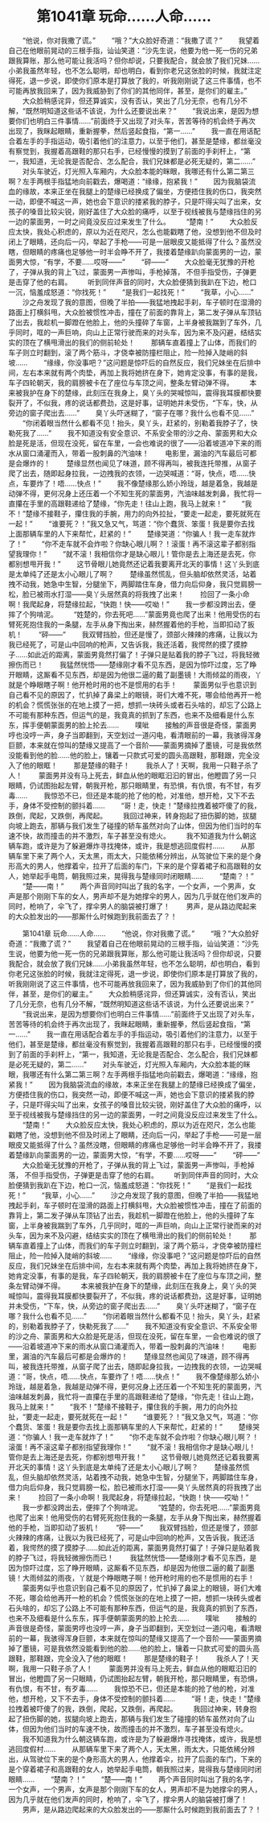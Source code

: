 # 　　第1041章 玩命……人命……
　　“他说，你对我撒了谎。”
　　“哦？”大众脸好奇道：“我撒了谎？”
　　我望着自己在他眼前晃动的三根手指，讪讪笑道：“沙先生说，他要为他一死一伤的兄弟跟我算账，那么他可能让我活吗？但你却说，只要我配合，就会放了我们兄妹……小弟我虽然年轻，也不怎么聪明，却也明白，看到你老兄这张脸的时候，我就注定得死，退一步说，即使你们原本是打算放了我的，听我刚刚说了这三件事情，也不可能再放我回来了，因为我威胁到了你们的其他同伴，甚至，是你们的雇主。”
　　大众脸稍感诧异，但还算诚实，没有否认，笑出了几分无奈，也有几分不解，“既然明知道这些话不该说，为什么还要说出来？”
　　“我说出来，是因为想要你们也明白三件事情……”前面终于又出现了对头车，苦苦等待的机会终于再次出现了，我眯起眼睛，重新握拳，然后竖起食指，“第一……”
　　我一直在用话配合着左手的手指运动，吸引着他们的注意力，以至于他们，甚至是楚缘，都丝毫没有察觉到，我握着高跟鞋的那只右手，已经慢慢的摸到了前面的手刹杆上，“第一，我知道，无论我是否配合、怎么配合，我们兄妹都是必死无疑的，第二……”
　　对头车驶近，灯光照入车厢内，大众脸本能的眯眼，我哪还有什么第二第三啊？左手两根手指猛地向前戳去，爆喝道：“缘缘，抱紧我！”
　　因为我脑袋流血的缘故，本来正坐在我腿上的楚缘已经换成了偏坐，方便捂住我的伤口，我突然一动，即便不喊这一声，她也会下意识的搂紧我的脖子，只是吓得尖叫了出来，女孩子的嗓音比较尖锐，刚好盖住了大众脸的痛呼，以至于视线被我与楚缘挡住的另一边的蒙面男，一时之间竟没反应过来发生了什么。
　　“楚南！”
　　大众脸反应太快，我处心积虑的，原以为近在咫尺，怎么也能戳瞎了他，没想到他不但及时闭上了眼睛，还向后一闪，举起了手枪——可是一层眼皮又能抵得了什么？虽然没瞎，但眼睛的疼痛也足够他一时半会睁不开了，我搂着楚缘趴向蒙面男的一边，蒙面男大惊，“有学，不要……哎呀——”
　　“砰——”
　　大众脸毫无犹豫的开枪了，子弹从我的背上飞过，蒙面男一声惨叫，手枪掉落， 不但手指受伤，子弹更是击穿了他的右肩。
　　听到同伴声音的同时，大众脸便猜到我趴在下边，枪口一沉，恼羞成怒道：“你找死！”
　　“是我们一起找死！”
　　“我草，小心……”
　　沙之舟发现了我的意图，但晚了半拍——我猛地拽起手刹，车子顿时在湿滑的路面上打横斜甩，大众脸被惯性冲击，撞在了前面的靠背上，第二发子弹从车顶钻了出去，我趁机一脚蹬在他脸上，他的头撞碎了车窗，上半身被我踹到了车外，几乎同时，哐的一声巨响，向山上正常行驶而来的对头车，因为来不及闪避，结结实实的顶在了横甩滑出的我们的侧前轮处！
　　那辆车直着撞上了山体，而我们的车子则立时翻到，滚了两个筋斗，才侥幸被防撞栏阻止，险一险掉入陡峭的斜坡……
　　“缘缘，你没事吧？”这问题是惊吓后的自然反应，我们兄妹坐在后排中间，左右本来就有两个肉垫，再加上我将她挤在身下，她肯定没事，有事的是我，车子四轮朝天，我的肩膀被卡在了座位与车顶之间，整条左臂动弹不得。
　　本来被我护在身下的楚缘，此刻压在我身上，臭丫头的哭喊惊叫，震得我耳膜都快要裂开了，不似我，疼的说话都费劲，这是好事，证明她并未受伤，“下车，快，从旁边的窗子爬出去……”
　　臭丫头吓迷糊了，“窗子在哪？我什么也看不见……”
　　“你闭着眼当然什么都看不见！抬头，臭丫头，赶紧的，别勒着我脖子了，快勒死我了……”
　　我不知道没有安全意识、不系安全带的沙之舟、蒙面男和大众脸是死是活，但现在没死，留在车里，一会也难说的很了——沿着坡道冲下来的雨水从窗口涌灌而入，带着一股刺鼻的汽油味！
　　电影里，漏油的汽车最后可都是会爆炸的！
　　楚缘显然也闻见了味道，顾不得再叫，被我连托带推，从窗子爬了出去，随即起身拉我，一边拽我的衣领，一边哭喊道：“哥，快点，唔……快点，车要炸了！唔……快点！”
　　我不像楚缘那么娇小玲珑，越是着急，我越是动弹不得，更何况身上还压着一个不知生死的蒙面男，汽油味越发刺鼻，我忙将一直攥在手里的高跟鞋递给了楚缘，“你先走！往山上跑，我马上就来！”
　　“我不！”楚缘不接鞋子，攥住我的手腕，用力的向外拉扯，“要走一起走，要死就死在一起！”
　　“谁要死？！”我又急又气，骂道：“你个蠢货、笨蛋！我是要你去找上面那辆车里的人下来帮忙，赶紧的！”
　　楚缘哭道：“你骗人！我一走车就炸了！”
　　“你不走车就不会炸啦？你缺心眼儿啊？！滚蛋！再不滚这辈子都别指望我理你！”
　　“就不滚！我相信你才是缺心眼儿！管你是去上海还是去死，你都别想甩开我！”
　　这节骨眼儿她竟然还记着我要离开北天的事情！这丫头到底是太单纯了还是太小心眼儿了啊？
　　楚缘虽然慌乱，但头脑却依然灵活，站着拽不动我，她急中生智，分腿坐下，两脚踏住车身，借力向后仰身，我只觉肩膀一松，脸已被雨水打湿——臭丫头居然真的将我拽了出来！
　　捡回了一条小命啊！我爬起身，将楚缘拉起，“快跑！快——哎呦！”
　　我一步都没跨出去，便摔了个狗啃泥。
　　“姓楚的，你去死吧……”蒙面男竟也爬了出来！他用受伤的右臂死死抱住我的一条腿，左手从身下掏出来，赫然握着他的手枪，当即扣动了扳机！
　　“砰——”
　　我双臂挡脸，但还是慢了，颈部火辣辣的疼痛，让我以为我已经死了，可是山中回响的枪声，又告诉我，我还活着，我愕然的摸了摸脖子……如此近的距离，蒙面男竟然打偏了！子弹只是贴着我的脖子飞过，将我轻微擦伤而已！
　　我猛然恍悟——楚缘刚才看不见东西，是因为惊吓过度，忘了睁开眼睛，这厮看不见东西，却是因为他很二逼的戴了副墨镜！大雨倾盆的雨夜，丫就是个睁眼瞎子啊！他开枪时用的也不是惯用的右手！
　　蒙面男似乎也意识到自己看不见的原因了，忙扒掉了鼻梁上的眼镜，哥们大难不死，哪会给他再开一枪的机会？慌慌张张的在地上摸了一把，想抓一块砖头或者石头啥的，却忘了公路上不可能有那种东西，但运气的是，我竟真的抓到了东西，也来不及细看是什么东东，挥手便朝蒙面男的脸上抡去……
　　噗呲
　　接触的声音很是奇怪，蒙面男哼也没哼一声，身子当即翻到，天空划过一道闪电，看清眼前的一幕，我骇得浑身巨颤，本来就在惊叫的楚缘又提高了一个音阶——蒙面男摘掉了墨镜，可是我依然没能看到他的脸……他的脸上，镶着一只款式可爱的圆头高跟鞋，那鞋跟，完全没入了他的眼眶！
　　那是楚缘的鞋子！
　　我杀人了！天啊，我用一只鞋子杀了人！
　　蒙面男并没有马上死去，鲜血从他的眼眶汩汩的冒出，他瞪圆了另一只眼睛，仍试图抬起左臂，朝我开枪，那只眼睛里，有恐惧，有仇恨，有不甘，有歹毒……
　　我惊恐不已，但还是本能的抢了他的枪，对准他，想开枪，又下不去手，身体不受控制的颤抖着……
　　“哥！走，快走！”楚缘拉拽着被吓傻了的我，跌倒，爬起，又跌倒，再爬起。
　　我回过神来，转身抱起了扭伤脚的她，拔腿向坡上跑去，那辆与我们发生了碰撞的轿车虽然对向了山体，但因为他们当时的车速不快，故而撞击的并不激烈，车子甚至没有熄火。
　　我不知道我为什么朝这辆车跑，或许是为了躲避爆炸寻找掩体，或许，我是想逃回度假村……
　　从那辆车里下来了两个人，天太黑，雨太大，只能依稀分辨出，从驾驶位下来的是个身形高大的男人，他撑着伞，拉开了后面的车门，下来的是个穿着裙子和高跟鞋的女人，她举起手电筒，朝我照过来，晃得我与楚缘同时闭眼睛……
　　“楚南？！”
　　“楚——南！”
　　两个声音同时叫出了我的名字，一个女声，一个男声，女声是那个刚刚下车的女人，男声却不是为她撑伞的男人，因为几乎就在他们发声的同时，枪响了，伞飞了，撑伞男人的脑袋被打爆了！
　　男声，是从路边爬起来的大众脸发出的——那厮什么时候跑到我前面去了？！

　　第1041章 玩命……人命……
　　“他说，你对我撒了谎。”
　　“哦？”大众脸好奇道：“我撒了谎？”
　　我望着自己在他眼前晃动的三根手指，讪讪笑道：“沙先生说，他要为他一死一伤的兄弟跟我算账，那么他可能让我活吗？但你却说，只要我配合，就会放了我们兄妹……小弟我虽然年轻，也不怎么聪明，却也明白，看到你老兄这张脸的时候，我就注定得死，退一步说，即使你们原本是打算放了我的，听我刚刚说了这三件事情，也不可能再放我回来了，因为我威胁到了你们的其他同伴，甚至，是你们的雇主。”
　　大众脸稍感诧异，但还算诚实，没有否认，笑出了几分无奈，也有几分不解，“既然明知道这些话不该说，为什么还要说出来？”
　　“我说出来，是因为想要你们也明白三件事情……”前面终于又出现了对头车，苦苦等待的机会终于再次出现了，我眯起眼睛，重新握拳，然后竖起食指，“第一……”
　　我一直在用话配合着左手的手指运动，吸引着他们的注意力，以至于他们，甚至是楚缘，都丝毫没有察觉到，我握着高跟鞋的那只右手，已经慢慢的摸到了前面的手刹杆上，“第一，我知道，无论我是否配合、怎么配合，我们兄妹都是必死无疑的，第二……”
　　对头车驶近，灯光照入车厢内，大众脸本能的眯眼，我哪还有什么第二第三啊？左手两根手指猛地向前戳去，爆喝道：“缘缘，抱紧我！”
　　因为我脑袋流血的缘故，本来正坐在我腿上的楚缘已经换成了偏坐，方便捂住我的伤口，我突然一动，即便不喊这一声，她也会下意识的搂紧我的脖子，只是吓得尖叫了出来，女孩子的嗓音比较尖锐，刚好盖住了大众脸的痛呼，以至于视线被我与楚缘挡住的另一边的蒙面男，一时之间竟没反应过来发生了什么。
　　“楚南！”
　　大众脸反应太快，我处心积虑的，原以为近在咫尺，怎么也能戳瞎了他，没想到他不但及时闭上了眼睛，还向后一闪，举起了手枪——可是一层眼皮又能抵得了什么？虽然没瞎，但眼睛的疼痛也足够他一时半会睁不开了，我搂着楚缘趴向蒙面男的一边，蒙面男大惊，“有学，不要……哎呀——”
　　“砰——”
　　大众脸毫无犹豫的开枪了，子弹从我的背上飞过，蒙面男一声惨叫，手枪掉落， 不但手指受伤，子弹更是击穿了他的右肩。
　　听到同伴声音的同时，大众脸便猜到我趴在下边，枪口一沉，恼羞成怒道：“你找死！”
　　“是我们一起找死！”
　　“我草，小心……”
　　沙之舟发现了我的意图，但晚了半拍——我猛地拽起手刹，车子顿时在湿滑的路面上打横斜甩，大众脸被惯性冲击，撞在了前面的靠背上，第二发子弹从车顶钻了出去，我趁机一脚蹬在他脸上，他的头撞碎了车窗，上半身被我踹到了车外，几乎同时，哐的一声巨响，向山上正常行驶而来的对头车，因为来不及闪避，结结实实的顶在了横甩滑出的我们的侧前轮处！
　　那辆车直着撞上了山体，而我们的车子则立时翻到，滚了两个筋斗，才侥幸被防撞栏阻止，险一险掉入陡峭的斜坡……
　　“缘缘，你没事吧？”这问题是惊吓后的自然反应，我们兄妹坐在后排中间，左右本来就有两个肉垫，再加上我将她挤在身下，她肯定没事，有事的是我，车子四轮朝天，我的肩膀被卡在了座位与车顶之间，整条左臂动弹不得。
　　本来被我护在身下的楚缘，此刻压在我身上，臭丫头的哭喊惊叫，震得我耳膜都快要裂开了，不似我，疼的说话都费劲，这是好事，证明她并未受伤，“下车，快，从旁边的窗子爬出去……”
　　臭丫头吓迷糊了，“窗子在哪？我什么也看不见……”
　　“你闭着眼当然什么都看不见！抬头，臭丫头，赶紧的，别勒着我脖子了，快勒死我了……”
　　我不知道没有安全意识、不系安全带的沙之舟、蒙面男和大众脸是死是活，但现在没死，留在车里，一会也难说的很了——沿着坡道冲下来的雨水从窗口涌灌而入，带着一股刺鼻的汽油味！
　　电影里，漏油的汽车最后可都是会爆炸的！
　　楚缘显然也闻见了味道，顾不得再叫，被我连托带推，从窗子爬了出去，随即起身拉我，一边拽我的衣领，一边哭喊道：“哥，快点，唔……快点，车要炸了！唔……快点！”
　　我不像楚缘那么娇小玲珑，越是着急，我越是动弹不得，更何况身上还压着一个不知生死的蒙面男，汽油味越发刺鼻，我忙将一直攥在手里的高跟鞋递给了楚缘，“你先走！往山上跑，我马上就来！”
　　“我不！”楚缘不接鞋子，攥住我的手腕，用力的向外拉扯，“要走一起走，要死就死在一起！”
　　“谁要死？！”我又急又气，骂道：“你个蠢货、笨蛋！我是要你去找上面那辆车里的人下来帮忙，赶紧的！”
　　楚缘哭道：“你骗人！我一走车就炸了！”
　　“你不走车就不会炸啦？你缺心眼儿啊？！滚蛋！再不滚这辈子都别指望我理你！”
　　“就不滚！我相信你才是缺心眼儿！管你是去上海还是去死，你都别想甩开我！”
　　这节骨眼儿她竟然还记着我要离开北天的事情！这丫头到底是太单纯了还是太小心眼儿了啊？
　　楚缘虽然慌乱，但头脑却依然灵活，站着拽不动我，她急中生智，分腿坐下，两脚踏住车身，借力向后仰身，我只觉肩膀一松，脸已被雨水打湿——臭丫头居然真的将我拽了出来！
　　捡回了一条小命啊！我爬起身，将楚缘拉起，“快跑！快——哎呦！”
　　我一步都没跨出去，便摔了个狗啃泥。
　　“姓楚的，你去死吧……”蒙面男竟也爬了出来！他用受伤的右臂死死抱住我的一条腿，左手从身下掏出来，赫然握着他的手枪，当即扣动了扳机！
　　“砰——”
　　我双臂挡脸，但还是慢了，颈部火辣辣的疼痛，让我以为我已经死了，可是山中回响的枪声，又告诉我，我还活着，我愕然的摸了摸脖子……如此近的距离，蒙面男竟然打偏了！子弹只是贴着我的脖子飞过，将我轻微擦伤而已！
　　我猛然恍悟——楚缘刚才看不见东西，是因为惊吓过度，忘了睁开眼睛，这厮看不见东西，却是因为他很二逼的戴了副墨镜！大雨倾盆的雨夜，丫就是个睁眼瞎子啊！他开枪时用的也不是惯用的右手！
　　蒙面男似乎也意识到自己看不见的原因了，忙扒掉了鼻梁上的眼镜，哥们大难不死，哪会给他再开一枪的机会？慌慌张张的在地上摸了一把，想抓一块砖头或者石头啥的，却忘了公路上不可能有那种东西，但运气的是，我竟真的抓到了东西，也来不及细看是什么东东，挥手便朝蒙面男的脸上抡去……
　　噗呲
　　接触的声音很是奇怪，蒙面男哼也没哼一声，身子当即翻到，天空划过一道闪电，看清眼前的一幕，我骇得浑身巨颤，本来就在惊叫的楚缘又提高了一个音阶——蒙面男摘掉了墨镜，可是我依然没能看到他的脸……他的脸上，镶着一只款式可爱的圆头高跟鞋，那鞋跟，完全没入了他的眼眶！
　　那是楚缘的鞋子！
　　我杀人了！天啊，我用一只鞋子杀了人！
　　蒙面男并没有马上死去，鲜血从他的眼眶汩汩的冒出，他瞪圆了另一只眼睛，仍试图抬起左臂，朝我开枪，那只眼睛里，有恐惧，有仇恨，有不甘，有歹毒……
　　我惊恐不已，但还是本能的抢了他的枪，对准他，想开枪，又下不去手，身体不受控制的颤抖着……
　　“哥！走，快走！”楚缘拉拽着被吓傻了的我，跌倒，爬起，又跌倒，再爬起。
　　我回过神来，转身抱起了扭伤脚的她，拔腿向坡上跑去，那辆与我们发生了碰撞的轿车虽然对向了山体，但因为他们当时的车速不快，故而撞击的并不激烈，车子甚至没有熄火。
　　我不知道我为什么朝这辆车跑，或许是为了躲避爆炸寻找掩体，或许，我是想逃回度假村……
　　从那辆车里下来了两个人，天太黑，雨太大，只能依稀分辨出，从驾驶位下来的是个身形高大的男人，他撑着伞，拉开了后面的车门，下来的是个穿着裙子和高跟鞋的女人，她举起手电筒，朝我照过来，晃得我与楚缘同时闭眼睛……
　　“楚南？！”
　　“楚——南！”
　　两个声音同时叫出了我的名字，一个女声，一个男声，女声是那个刚刚下车的女人，男声却不是为她撑伞的男人，因为几乎就在他们发声的同时，枪响了，伞飞了，撑伞男人的脑袋被打爆了！
　　男声，是从路边爬起来的大众脸发出的——那厮什么时候跑到我前面去了？！

